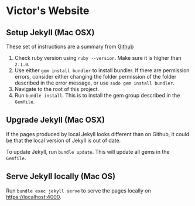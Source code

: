 # Victor's Website

## Setup Jekyll (Mac OSX)

These set of instructions are a summary from [Github](https://help.github.com/articles/setting-up-your-github-pages-site-locally-with-jekyll/)

1. Check ruby version using `ruby --version`. Make sure it is higher than `2.1.0`.
2. Use either `gem install bundler` to install bundler. If there are permission errors, consider either changing the folder permission of the folder described in the error message, or use `sudo gem install bundler`.
3. Navigate to the root of this project.
4. Run `bundle install`. This is to install the gem group described in the `Gemfile`.

## Upgrade Jekyll (Mac OSX)

If the pages produced by local Jekyll looks different than on Github, it could be that the local version of Jekyll is out of date.

To update Jekyll, run `bundle update`. This will update all gems in the `Gemfile`.

## Serve Jekyll locally (Mac OS)

Run `bundle exec jekyll serve` to serve the pages locally on [https://localhost:4000](https://localhost:4000).